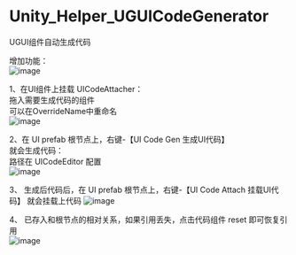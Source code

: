 # Unity_Helper_UGUICodeGenerator
 UGUI组件自动生成代码

增加功能：  
![image](https://github.com/user-attachments/assets/11fe41fe-99b5-4cd6-9920-8210b5c598f5)  

1、在UI组件上挂载 UICodeAttacher：  
拖入需要生成代码的组件  
可以在OverrideName中重命名  
![image](https://github.com/user-attachments/assets/53bb8cb7-f0d2-49fb-845f-1d8680191c3e)

2、在 UI prefab 根节点上，右键-【UI Code Gen 生成UI代码】  
就会生成代码：  
路径在 UICodeEditor 配置  
![image](https://github.com/user-attachments/assets/d53918b4-f062-4a39-b7c7-2bfef521a1e0)  

3、 生成后代码后，在 UI prefab 根节点上，右键-【UI Code Attach 挂载UI代码】
就会挂载上代码
![image](https://github.com/user-attachments/assets/402bba2c-1f05-40cf-8207-d5cf1c794aab)


4、 已存入和根节点的相对关系，如果引用丢失，点击代码组件 reset 即可恢复引用  
![image](https://github.com/user-attachments/assets/f22716f8-8e08-4fd6-b753-45b2d0eaa9fe)

